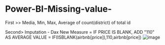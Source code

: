 # Power-BI-Missing-value- 
First >>
Media, Min, Max, Average of count(district) of total id



Second> Imputation - Dax 
New Measure
= IF PRICE IS BLANK, ADD "110" AS AVERAGE VALUE 
= IF(ISBLANK(airbnb[price]),110,airbnb[price])
![image](https://user-images.githubusercontent.com/65704118/226706581-1bc068d0-1d34-4a32-b310-5cdb9d058652.png)
